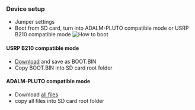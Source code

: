 ### Device setup
- Jumper settings
- Boot from SD card, turn into ADALM-PLUTO compatible mode or USRP B210 compatible mode
![How to boot](https://github.com/signalens/signalsdrpro_docs/blob/main/img/boot_ins.png?raw=true)

#### USRP B210 compatible mode
- [Download](https://github.com/signalens/firmware/blob/main/signalsdrpro/signalsdrpro_b210.bin?raw=true) and save as BOOT.BIN
-  Copy BOOT.BIN into SD card root folder

#### ADALM-PLUTO compatible mode

- Download [all files](https://github.com/signalens/signalsdr-fw-bin/tree/main/pro-2023.2)
- copy all files into SD card root folder
